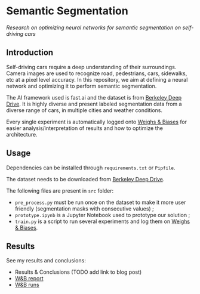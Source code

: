 # Semantic Segmentation

*Research on optimizing neural networks for semantic segmentation on self-driving cars*

## Introduction

Self-driving cars require a deep understanding of their surroundings. Camera images are used to recognize road, pedestrians, cars, sidewalks, etc at a pixel level accuracy. In this repository, we aim at defining a neural network and optimizing it to perform semantic segmentation.

The AI framework used is fast.ai and the dataset is from [Berkeley Deep Drive](https://bdd-data.berkeley.edu/). It is highly diverse and present labeled segmentation data from a diverse range of cars, in multiple cities and weather conditions.

Every single experiment is automatically logged onto [Weighs & Biases](https://www.wandb.com/) for easier analysis/interpretation of results and how to optimize the architecture.

## Usage

Dependencies can be installed through `requirements.txt` or `Pipfile`.

The dataset needs to be downloaded from [Berkeley Deep Drive](https://bdd-data.berkeley.edu/).

The following files are present in `src` folder:

- `pre_process.py` must be run once on the dataset to make it more user friendly (segmentation masks with consecutive values) ;
- `prototype.ipynb` is a Jupyter Notebook used to prototype our solution ;
- `train.py` is a script to run several experiments and log them on [Weighs & Biases](https://www.wandb.com/).

## Results

See my results and conclusions:

- Results & Conclusions (TODO add link to blog post)
- [W&B report](https://beta.wandb.ai/borisd13/semantic-segmentation/reports?view=borisd13%2FSemantic%20Segmentation%20Report)
- [W&B runs](https://beta.wandb.ai/borisd13/semantic-segmentation/?workspace=user-borisd13)
